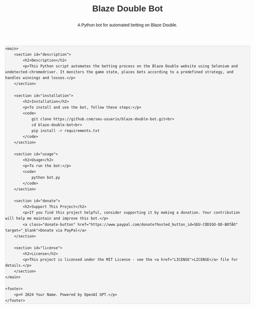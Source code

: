 <!DOCTYPE html>
<html lang="en">
<head>
    <meta charset="UTF-8">
    <meta name="viewport" content="width=device-width, initial-scale=1.0">
    <title>Blaze Double Bot</title>
    <style>
        body {
            font-family: Arial, sans-serif;
            line-height: 1.6;
            max-width: 800px;
            margin: auto;
            padding: 20px;
        }
        h1, h2, h3 {
            color: #333;
        }
        code {
            background-color: #f4f4f4;
            padding: 5px;
            border: 1px solid #ddd;
            display: block;
            overflow-x: auto;
            margin-bottom: 10px;
        }
        .donate-button {
            display: inline-block;
            background-color: #4CAF50;
            color: white;
            padding: 10px 20px;
            text-align: center;
            text-decoration: none;
            font-size: 16px;
            margin-top: 20px;
            cursor: pointer;
        }
        .donate-button:hover {
            background-color: #45a049;
        }
    </style>
</head>
<body>
    <header>
        <h1>Blaze Double Bot</h1>
        <p>A Python bot for automated betting on Blaze Double.</p>
    </header>

    <main>
        <section id="description">
            <h2>Description</h2>
            <p>This Python script automates the betting process on the Blaze Double website using Selenium and undetected-chromedriver. It monitors the game state, places bets according to a predefined strategy, and handles winnings and losses.</p>
        </section>

        <section id="installation">
            <h2>Installation</h2>
            <p>To install and use the bot, follow these steps:</p>
            <code>
                git clone https://github.com/seu-usuario/blaze-double-bot.git<br>
                cd blaze-double-bot<br>
                pip install -r requirements.txt
            </code>
        </section>

        <section id="usage">
            <h2>Usage</h2>
            <p>To run the bot:</p>
            <code>
                python bot.py
            </code>
        </section>

        <section id="donate">
            <h2>Support This Project</h2>
            <p>If you find this project helpful, consider supporting it by making a donation. Your contribution will help me maintain and improve this bot.</p>
            <a class="donate-button" href="https://www.paypal.com/donate?hosted_button_id=SEU-CÓDIGO-DO-BOTÃO" target="_blank">Donate via PayPal</a>
        </section>

        <section id="license">
            <h2>License</h2>
            <p>This project is licensed under the MIT License - see the <a href="LICENSE">LICENSE</a> file for details.</p>
        </section>
    </main>

    <footer>
        <p>© 2024 Your Name. Powered by OpenAI GPT.</p>
    </footer>
</body>
</html>

